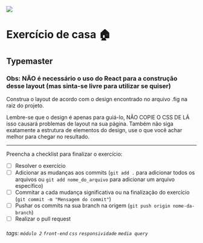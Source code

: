 ![](https://i.imgur.com/xG74tOh.png)

# Exercício de casa 🏠

## Typemaster

### **Obs**: **NÃO** é necessário o uso do React para a construção desse layout (mas sinta-se livre para utilizar se quiser)

Construa o layout de acordo com o design encontrado no arquivo .fig na raiz do projeto.

Lembre-se que o design é apenas para guiá-lo, NÃO COPIE O CSS DE LÁ isso causará problemas de layout na sua página. Também não siga exatamente a estrutura de elementos do design, use o que você achar melhor para chegar no resultado.

---

Preencha a checklist para finalizar o exercício:

- [ ] Resolver o exercício
- [ ] Adicionar as mudanças aos commits (`git add .` para adicionar todos os arquivos ou `git add nome_do_arquivo` para adicionar um arquivo específico)
- [ ] Commitar a cada mudança significativa ou na finalização do exercício (`git commit -m "Mensagem do commit"`)
- [ ] Pushar os commits na sua branch na origem (`git push origin nome-da-branch`)
- [ ] Realizar o pull request

###### tags: `módulo 2` `front-end` `css` `responsividade` `media query`
